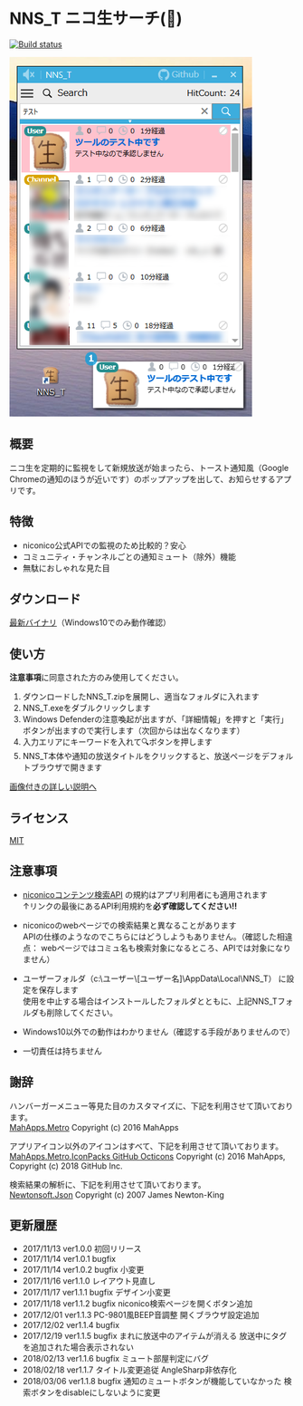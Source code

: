 ﻿# NNS_T ニコ生サーチ(🍞)
[![Build status](https://ci.appveyor.com/api/projects/status/rjdt756hw6l8ragb/branch/master?svg=true)](https://ci.appveyor.com/project/TN8001/nns-t/branch/master)

![アプリスクリーンショット](https://github.com/TN8001/NNS_T/blob/master/AppImage.png)
## 概要
ニコ生を定期的に監視をして新規放送が始まったら、トースト通知風（Google Chromeの通知のほうが近いです）のポップアップを出して、お知らせするアプリです。
## 特徴
* niconico公式APIでの監視のため比較的？安心
* コミュニティ・チャンネルごとの通知ミュート（除外）機能
* 無駄におしゃれな見た目
## ダウンロード
[最新バイナリ](https://github.com/TN8001/NNS_T/releases/download/v1.1.8/NNS_T.zip)（Windows10でのみ動作確認）
## 使い方
**注意事項**に同意された方のみ使用してください。
1. ダウンロードしたNNS_T.zipを展開し、適当なフォルダに入れます
2. NNS_T.exeをダブルクリックします
3. Windows Defenderの注意喚起が出ますが、「詳細情報」を押すと「実行」ボタンが出ますので実行します（次回からは出なくなります）
4. 入力エリアにキーワードを入れて🔍ボタンを押します
5. NNS_T本体や通知の放送タイトルをクリックすると、放送ページをデフォルトブラウザで開きます

[画像付きの詳しい説明へ](https://github.com/TN8001/NNS_T/blob/master/How2Use/README.md)
## ライセンス
[MIT](https://github.com/TN8001/NNS_T/blob/master/LICENSE)
## 注意事項
* [niconicoコンテンツ検索API](http://site.nicovideo.jp/search-api-docs/search.html)
の規約はアプリ利用者にも適用されます  
↑リンクの最後にあるAPI利用規約を**必ず確認してください!!**
* niconicoのwebページでの検索結果と異なることがあります  
APIの仕様のようなのでこちらにはどうしようもありません。（確認した相違点： webページではコミュ名も検索対象になるところ、APIでは対象になりません）

* ユーザーフォルダ（c:\ユーザー\\[ユーザー名]\AppData\Local\NNS_T）
に設定を保存します  
使用を中止する場合はインストールしたフォルダとともに、上記NNS_Tフォルダも削除してください。
* Windows10以外での動作はわかりません（確認する手段がありませんので）
* 一切責任は持ちません
## 謝辞
ハンバーガーメニュー等見た目のカスタマイズに、下記を利用させて頂いております。  
[MahApps.Metro](https://github.com/MahApps/MahApps.Metro) Copyright (c) 2016 MahApps

アプリアイコン以外のアイコンはすべて、下記を利用させて頂いております。  
[MahApps.Metro.IconPacks GitHub Octicons](https://github.com/MahApps/MahApps.Metro.IconPacks) Copyright (c) 2016 MahApps, Copyright (c) 2018 GitHub Inc.

検索結果の解析に、下記を利用させて頂いております。  
[Newtonsoft.Json](https://www.newtonsoft.com/json) Copyright (c) 2007 James Newton-King

## 更新履歴
* 2017/11/13 ver1.0.0 初回リリース
* 2017/11/14 ver1.0.1 bugfix
* 2017/11/14 ver1.0.2 bugfix 小変更
* 2017/11/16 ver1.1.0 レイアウト見直し
* 2017/11/17 ver1.1.1 bugfix デザイン小変更
* 2017/11/18 ver1.1.2 bugfix niconico検索ページを開くボタン追加
* 2017/12/01 ver1.1.3 PC-9801風BEEP音調整 開くブラウザ設定追加
* 2017/12/02 ver1.1.4 bugfix
* 2017/12/19 ver1.1.5 bugfix まれに放送中のアイテムが消える 放送中にタグを追加された場合表示されない
* 2018/02/13 ver1.1.6 bugfix ミュート部屋判定にバグ
* 2018/02/18 ver1.1.7 タイトル変更追従 AngleSharp非依存化
* 2018/03/06 ver1.1.8 bugfix 通知のミュートボタンが機能していなかった 検索ボタンをdisableにしないように変更

